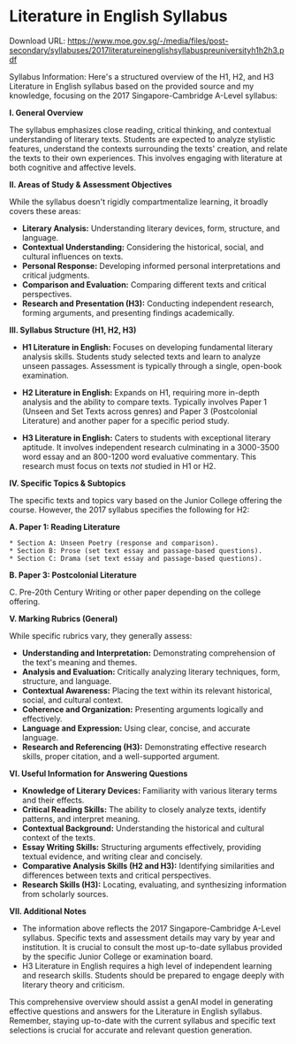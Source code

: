 # Literature in English Syllabus

Download URL: https://www.moe.gov.sg/-/media/files/post-secondary/syllabuses/2017literatureinenglishsyllabuspreuniversityh1h2h3.pdf

Syllabus Information:
Here's a structured overview of the H1, H2, and H3 Literature in English syllabus based on the provided source and my knowledge, focusing on the 2017 Singapore-Cambridge A-Level syllabus:

**I. General Overview**

The syllabus emphasizes close reading, critical thinking, and contextual understanding of literary texts.  Students are expected to analyze stylistic features, understand the contexts surrounding the texts' creation, and relate the texts to their own experiences.  This involves engaging with literature at both cognitive and affective levels.

**II.  Areas of Study & Assessment Objectives**

While the syllabus doesn't rigidly compartmentalize learning, it broadly covers these areas:

* **Literary Analysis:**  Understanding literary devices, form, structure, and language.
* **Contextual Understanding:**  Considering the historical, social, and cultural influences on texts.
* **Personal Response:**  Developing informed personal interpretations and critical judgments.
* **Comparison and Evaluation:** Comparing different texts and critical perspectives.
* **Research and Presentation (H3):** Conducting independent research, forming arguments, and presenting findings academically.

**III. Syllabus Structure (H1, H2, H3)**

* **H1 Literature in English:** Focuses on developing fundamental literary analysis skills.  Students study selected texts and learn to analyze unseen passages.  Assessment is typically through a single, open-book examination.

* **H2 Literature in English:** Expands on H1, requiring more in-depth analysis and the ability to compare texts. Typically involves Paper 1 (Unseen and Set Texts across genres) and Paper 3 (Postcolonial Literature) and another paper for a specific period study.

* **H3 Literature in English:**  Caters to students with exceptional literary aptitude.  It involves independent research culminating in a 3000-3500 word essay and an 800-1200 word evaluative commentary. This research must focus on texts *not* studied in H1 or H2.

**IV.  Specific Topics & Subtopics**

The specific texts and topics vary based on the Junior College offering the course. However, the 2017 syllabus specifies the following for H2:

**A. Paper 1: Reading Literature**

    * Section A: Unseen Poetry (response and comparison).
    * Section B: Prose (set text essay and passage-based questions).
    * Section C: Drama (set text essay and passage-based questions).

**B. Paper 3: Postcolonial Literature**


C. Pre-20th Century Writing or other paper depending on the college offering.



**V.  Marking Rubrics (General)**

While specific rubrics vary, they generally assess:

* **Understanding and Interpretation:** Demonstrating comprehension of the text's meaning and themes.
* **Analysis and Evaluation:**  Critically analyzing literary techniques, form, structure, and language.
* **Contextual Awareness:**  Placing the text within its relevant historical, social, and cultural context.
* **Coherence and Organization:**  Presenting arguments logically and effectively.
* **Language and Expression:**  Using clear, concise, and accurate language.
* **Research and Referencing (H3):** Demonstrating effective research skills, proper citation, and a well-supported argument.


**VI.  Useful Information for Answering Questions**

* **Knowledge of Literary Devices:** Familiarity with various literary terms and their effects.
* **Critical Reading Skills:**  The ability to closely analyze texts, identify patterns, and interpret meaning.
* **Contextual Background:** Understanding the historical and cultural context of the texts.
* **Essay Writing Skills:**  Structuring arguments effectively, providing textual evidence, and writing clear and concisely.
* **Comparative Analysis Skills (H2 and H3):**  Identifying similarities and differences between texts and critical perspectives.
* **Research Skills (H3):**  Locating, evaluating, and synthesizing information from scholarly sources.


**VII. Additional Notes**

* The information above reflects the 2017 Singapore-Cambridge A-Level syllabus. Specific texts and assessment details may vary by year and institution.  It is crucial to consult the most up-to-date syllabus provided by the specific Junior College or examination board.
*  H3 Literature in English requires a high level of independent learning and research skills. Students should be prepared to engage deeply with literary theory and criticism.


This comprehensive overview should assist a genAI model in generating effective questions and answers for the Literature in English syllabus. Remember, staying up-to-date with the current syllabus and specific text selections is crucial for accurate and relevant question generation.
